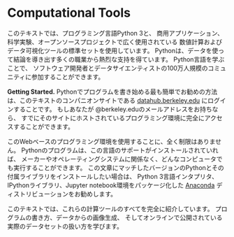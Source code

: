 Computational Tools
===================

このテキストでは、プログラミング言語Python 3と、
商用アプリケーション、科学実験、オープンソースプロジェクトで広く使用されている
数値計算およびデータ可視化ツールの標準セットを使用しています。
Pythonは、データを使って結論を導き出す多くの職業から熱烈な支持を得ています。
Python言語を学ぶことで、
ソフトウェア開発者とデータサイエンティストの100万人規模のコミュニティに参加することができます。

**Getting Started.** 
Pythonでプログラムを書き始める最も簡単でお勧めの方法は、このテキストのコンパニオンサイトである
[datahub.berkeley.edu](https://datahub.berkeley.edu) にログインすることです。
もしあなたが @berkeley.eduのメールアドレスをお持ちなら、
すでにそのサイトにホストされているプログラミング環境に完全にアクセスすることができます。

このWebベースのプログラミング環境を使用することに、全く制限はありません。
Pythonのプログラムは、この言語のサポートがインストールされていれば、
メーカーやオペレーティングシステムに関係なく、どんなコンピュータでも実行することができます。
この文章にマッチしたバージョンのPythonとその付属ライブラリをインストールしたい場合は、
Python 3言語インタプリタ、IPythonライブラリ、Jupyter notebook環境をパッケージ化した 
[Anaconda][download] ディストリビューションをお勧めします。

   [download]: http://continuum.io/downloads

このテキストでは、これらの計算ツールのすべてを完全に紹介しています。
プログラムの書き方、データからの画像生成、
そしてオンラインで公開されている実際のデータセットの扱い方を学びます。
